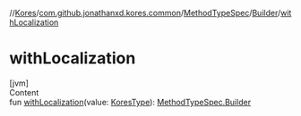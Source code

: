 //[Kores](../../../index.md)/[com.github.jonathanxd.kores.common](../../index.md)/[MethodTypeSpec](../index.md)/[Builder](index.md)/[withLocalization](with-localization.md)



# withLocalization  
[jvm]  
Content  
fun [withLocalization](with-localization.md)(value: [KoresType](../../../com.github.jonathanxd.kores.type/-kores-type/index.md)): [MethodTypeSpec.Builder](index.md)  



